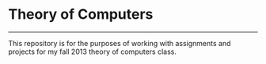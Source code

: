# Theory of Computers #

----------


This repository is for the purposes of working with assignments and projects for my fall 2013 theory of computers class.
